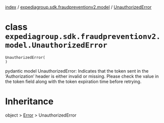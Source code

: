 [index](index.md) /
[expediagroup.sdk.fraudpreventionv2.model](expediagroup.sdk.fraudpreventionv2.model.md)
/ [UnauthorizedError](UnauthorizedError.md)

# class `expediagroup.sdk.fraudpreventionv2.model.UnauthorizedError`

```
UnauthorizedError(
)
```

pydantic model UnauthorizedError: Indicates that the token sent in the
‘Authorization’ header is either invalid or missing. Please check the
value in the token field along with the token expiration time before
retrying.

# Inheritance

object > [Error](Error.md) > UnauthorizedError
